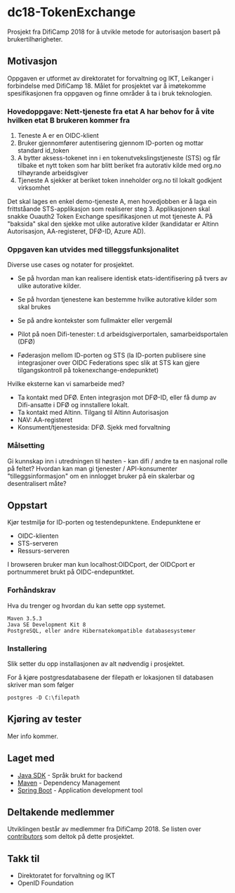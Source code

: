 # dc18-TokenExchange

Prosjekt fra DifiCamp 2018 for å utvikle metode for autorisasjon basert på brukertilhørigheter.

## Motivasjon

Oppgaven er utformet av direktoratet for forvaltning og IKT, Leikanger i forbindelse med DifiCamp 18.
Målet for prosjektet var å imøtekomme spesifikasjonen fra oppgaven og finne områder å ta i bruk teknologien. 

### Hovedoppgave: Nett-tjeneste fra etat A har behov for å vite hvilken etat B brukeren kommer fra
1.  Teneste A er en OIDC-klient
2.  Bruker gjennomfører autentisering gjennom ID-porten og mottar standard id_token
3.  A bytter aksess-tokenet inn i en tokenutvekslingstjeneste (STS) og får tilbake et nytt token som har blitt beriket fra autorativ kilde med org.no tilhøyrande arbeidsgiver
4.  Tjeneste A sjekker at beriket token inneholder org.no til lokalt godkjent virksomhet
 
Det skal lages en enkel demo-tjeneste A, men hovedjobben er å laga ein frittståande STS-applikasjon som realiserer steg 3. Applikasjonen skal snakke Ouauth2 Token Exchange spesifikasjonen ut mot tjeneste A.  På "baksida" skal den sjekke mot ulike autorative kilder (kandidatar er Altinn Autorisasjon, AA-registeret, DFØ-ID, Azure AD).  
 
### Oppgaven kan utvides med tilleggsfunksjonalitet

Diverse use cases og notater for prosjektet.
 
* Se på hvordan man kan realisere identisk etats-identifisering på tvers av ulike autorative kilder. 
* Se på hvordan tjenestene kan bestemme hvilke autorative kilder som skal brukes
* Se på andre kontekster som fullmakter eller vergemål  
 
* Pilot på noen Difi-tenester: t.d arbeidsgiverportalen, samarbeidsportalen (DFØ)
 
* Føderasjon mellom ID-porten og STS (la ID-porten publisere sine integrasjoner over OIDC Federations spec slik at STS kan gjere tilgangskontroll på tokenexchange-endepunktet)
 
Hvilke eksterne kan vi samarbeide med?
* Ta kontakt med DFØ. Enten integrasjon mot DFØ-ID, eller få dump av Difi-ansatte i DFØ og innstallere lokalt. 
* Ta kontakt med Altinn. Tilgang til Altinn Autorisasjon
* NAV: AA-registeret
* Konsument/tjenestesida: DFØ. Sjekk med forvaltning

### Målsetting
Gi kunnskap inn i utredningen til høsten - kan difi / andre ta en nasjonal rolle på feltet?
Hvordan kan man gi tjenester / API-konsumenter "tilleggsinformasjon" om en innlogget bruker på ein skalerbar og desentralisert måte?

## Oppstart

Kjør testmiljø for ID-porten og testendepunktene. 
Endepunktene er 
* OIDC-klienten
* STS-serveren 
* Ressurs-serveren

I browseren bruker man kun localhost:OIDCport, der OIDCport er portnummeret brukt på OIDC-endepuntktet.

### Forhåndskrav

Hva du trenger og hvordan du kan sette opp systemet.

```
Maven 3.5.3
Java SE Development Kit 8
PostgreSQL, eller andre Hibernatekompatible databasesystemer
```

### Installering

Slik setter du opp installasjonen av alt nødvendig i prosjektet.

For å kjøre postgresdatabasene der filepath er lokasjonen til databasen skriver man som følger
```
postgres -D C:\filepath
```



## Kjøring av tester

Mer info kommer.

## Laget med

* [Java SDK](http://www.oracle.com/technetwork/java/javase/downloads/jdk9-downloads-3848520.html) - Språk brukt for backend
* [Maven](https://maven.apache.org/) - Dependency Management
* [Spring Boot](https://spring.io/) - Application development tool

## Deltakende medlemmer

Utviklingen består av medlemmer fra DifiCamp 2018. Se listen over [contributors](https://github.com/difi/dc18-TokenExchange/edit/master/) som deltok på dette prosjektet.

## Takk til

* Direktoratet for forvaltning og IKT
* OpenID Foundation
